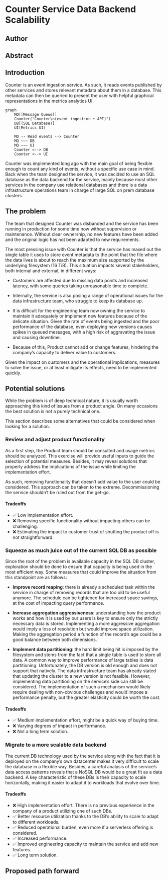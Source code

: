 # Counter Service Data Backend Scalability

## Author

## Abstract

## Introduction

Counter is an event ingestion service. As such, it reads events published by other services and stores relevant metadata about them in a database. This metadata can then be queried to present the user with helpful graphical representations in the metrics analytics UI.

```mermaid
graph
    MQ[[Message Queue]]
    Counter("Counter\n(event ingestion + API)")
    DB[(SQL Database)]
    UI[Metrics UI]

    MQ -- Read events --> Counter
    MQ ~~~ DB
    MQ ~~~ UI
    Counter <--> DB
    Counter <--> UI
```

Counter was implemented long ago with the main goal of being flexible enough to count any kind of events, without a specific use case in mind. Back when the team designed the service, it was decided to use an SQL database as the data backend for the service, mainly because most other services in the company use relational databases and there is a data infrastructure operations team in charge of large SQL on prem database clusters.

## The problem

The team that designed Counter was disbanded and the service has been running in production for some time now without supervision or maintenance. Without clear ownership, no new features have been added and the original logic has not been adapted to new requirements.

The most pressing issue with Counter is that the service has maxed out the single table it uses to store event metadata to the point that the file where the data lives is about to reach the maximum size supported by the underlying filesystem (16 TiB). This situation impacts several stakeholders, both internal and external, in different ways:

- Customers are affected due to missing data points and increased latency, with some queries taking unreasonable time to complete.

- Internally, the service is also posing a range of operational issues for the data infrastructure team, who struggle to keep its database up.

- It is difficult for the engineering team now owning the service to maintain it adequately or implement new features because of the delicate situation. Given the rate of events being ingested and the poor performance of the database, even deploying new versions causes spikes in queued messages, with a high risk of aggravating the issue and causing downtime.

- Because of this, Product cannot add or change features, hindering the company’s capacity to deliver value to customers.

Given the impact on customers and the operational implications, measures to solve the issue, or at least mitigate its effects, need to be implemented quickly.

## Potential solutions

While the problem is of deep technical nature, it is usually worth approaching this kind of issues from a product angle. On many occasions the best solution is not a purely technical one.

This section describes some alternatives that could be considered when looking for a solution.

### Review and adjust product functionality

As a first step, the Product team should be consulted and usage metrics should be analyzed. This exercise will provide useful inputs to guide the selection of potential measures. Besides, it may reveal solutions that properly address the implications of the issue while limiting the implementation effort.

As such, removing functionality that doesn’t add value to the user could be considered. This approach can be taken to the extreme. Decommissioning the service shouldn’t be ruled out from the get-go.

#### Tradeoffs

- ✅ Low implementation effort.
- ❌ Removing specific functionality without impacting others can be challenging.
- ❌ Estimating the impact to customer trust of shutting the product off is not straightforward.

### Squeeze as much juice out of the current SQL DB as possible

Since the root of the problem is available capacity in the SQL DB cluster, exploration should be done to ensure that capacity is being used in the most efficient way. Some measures that could improve the situation from this standpoint are as follows:

- **Improve record reaping**: there is already a scheduled task within the service in charge of removing records that are too old to be useful anymore. The schedule can be tightened for increased space savings, at the cost of impacting query performance.

- **Increase aggregation aggressiveness**: understanding how the product works and how it is used by our users is key to ensure only the strictly necessary data is stored. Implementing a more aggressive aggregation would imply a loss of resolution but would improve space utilization. Making the aggregation period a function of the record’s age could be a good balance between both dimensions.

- **Implement data partitioning**: the hard limit being hit is imposed by the filesystem and stems from the fact that a single table is used to store all data. A common way to improve performance of large tables is data partitioning. Unfortunately, the DB version is old enough and does not support that natively. The data infrastructure team has already stated that updating the cluster to a new version is not feasible. However, implementing data partitioning on the service’s side can still be considered. The implementation of such a mechanism would likely require dealing with non-obvious challenges and would impose a performance penalty, but the greater elasticity could be worth the cost.

#### Tradeoffs

- ✅ Medium implementation effort, might be a quick way of buying time.
- ❌ Varying degrees of impact in performance.
- ❌ Not a long term solution.

### Migrate to a more scalable data backend

The current DB technology used by the service along with the fact that it is deployed on the company’s own datacenter makes it very difficult to scale the database in a flexible way. Besides, a careful analysis of the service’s data access patterns reveals that a NoSQL DB would be a great fit as a data backend. A key characteristic of these DBs is their capacity to scale horizontally, making it easier to adapt it to workloads that evolve over time.

#### Tradeoffs

- ❌ High implementation effort. There is no previous experience in the company of a product utilizing one of such DBs.
- ✅ Better resource utilization thanks to the DB’s ability to scale to adapt to different workloads.
- ✅ Reduced operational burden, even more if a serverless offering is considered.
- ✅ Increased performance.
- ✅ Improved engineering capacity to maintain the service and add new features.
- ✅ Long term solution.

## Proposed path forward
